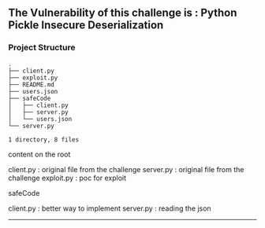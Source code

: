 ## The Vulnerability of this challenge is : Python Pickle Insecure Deserialization 



### Project Structure

```
.
├── client.py
├── exploit.py
├── README.md
├── users.json
├── safeCode
│   ├── client.py
│   ├── server.py
│   └── users.json
└── server.py

1 directory, 8 files
```

content on the root 

client.py : original file from the challenge
server.py : original file from the challenge
exploit.py : poc for exploit

safeCode

client.py : better way to implement 
server.py : reading the json

---

